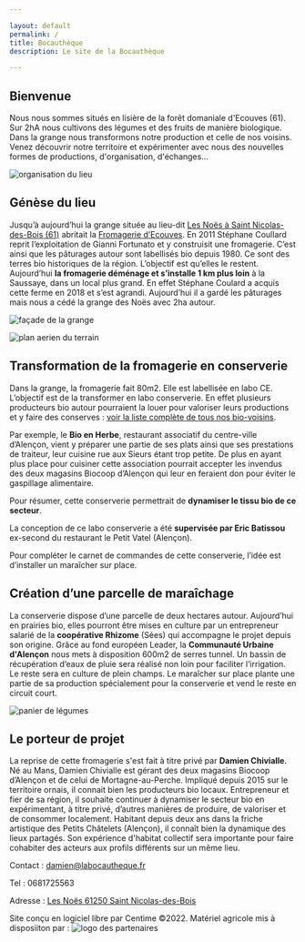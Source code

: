 ```yaml
---

layout: default
permalink: /
title: Bocauthèque
description: Le site de la Bocauthèque

---
```



## Bienvenue

Nous nous sommes situés en lisière de la forêt domaniale d'Ecouves (61). Sur 2hA nous cultivons des légumes et des fruits de manière biologique. Dans la grange nous transformons notre production et celle de nos voisins. Venez découvrir notre territoire et expérimenter avec nous des nouvelles formes de productions,  d'organisation, d'échanges...

![organisation du lieu](https://damienchivialle.github.io/bocautheque/assets/img/organigramme-bocautheque.png)

## Génèse du lieu

Jusqu’à aujourd’hui la grange située au lieu-dit [Les Noës à Saint Nicolas-des-Bois (61)](https://www.google.com/maps/place/Les+No%C3%ABs,+61250+Saint-Nicolas-des-Bois/data=!4m2!3m1!1s0x4809e20eb4ca68c7:0xa1bfde62ea680501?sa=X&ved=2ahUKEwjbtbakwaT1AhWHBGMBHYHHDksQ8gF6BAgPEAE) abritait la [Fromagerie d’Ecouves](https://brebisdecouves.fr/). En 2011 Stéphane Coullard reprit l’exploitation de Gianni Fortunato et y construisit une fromagerie. C’est ainsi que les pâturages autour sont labellisés bio depuis 1980. Ce sont des terres bio historiques de la région. L’objectif est qu’elles le restent. Aujourd’hui **la fromagerie déménage et s’installe 1 km plus loin** à la Saussaye, dans un local plus grand. En effet Stéphane Coulard a acquis cette ferme en 2018 et s’est agrandi. Aujourd’hui il a gardé les pâturages mais nous a cédé la grange des Noës avec 2ha autour.

![façade de la grange](https://damienchivialle.github.io/bocautheque/assets/img/les-noes-streetview.png)

![plan aerien du terrain](https://centime.github.io/bocautheque/assets/img/maraichage3.jpg)

## Transformation de la fromagerie en conserverie

Dans la grange, la fromagerie fait 80m2. Elle est labellisée en labo CE. L’objectif est de la transformer en labo conserverie. En effet plusieurs producteurs bio autour pourraient la louer pour valoriser leurs productions et y faire des conserves : [voir la liste complète de tous nos bio-voisins](https://centime.github.io/bocautheque/fournisseurs). 

Par exemple, le **Bio en Herbe**, restaurant associatif du centre-ville d’Alençon, vient y préparer une partie de ses plats ainsi que ses prestations de traiteur, leur cuisine rue aux Sieurs étant trop petite. De plus en ayant plus place pour cuisiner cette association pourrait accepter les invendus des deux magasins Biocoop d’Alençon qui leur en feraient don pour éviter le gaspillage alimentaire.

Pour résumer, cette conserverie permettrait de **dynamiser le tissu bio de ce secteur**.

La conception de ce labo conserverie a été **supervisée par Eric Batissou** ex-second du restaurant le Petit
Vatel (Alençon).

Pour compléter le carnet de commandes de cette conserverie, l’idée est d’installer un maraîcher sur place.


## Création d’une parcelle de maraîchage

La conserverie dispose d’une parcelle de deux hectares autour. Aujourd’hui en prairies bio, elles pourront être mises en culture par un entrepreneur salarié de la **coopérative Rhizome** (Sées) qui accompagne le projet depuis son origine. Grâce au fond européen Leader, la **Communauté Urbaine d'Alençon** nous mets à disposition 600m2 de serres tunnel. Un bassin de récupération d’eaux de pluie sera réalisé non loin pour faciliter l’irrigation. Le reste sera en culture de plein champs. Le maraîcher sur place plante une partie de sa production spécialement pour la conserverie et vend le reste en circuit court.

![panier de légumes](https://damienchivialle.github.io/bocautheque/assets/img/fond-agriculture4.jpg)

## Le porteur de projet

La reprise de cette fromagerie s'est fait à titre privé par **Damien Chivialle**. Né au Mans, Damien Chivialle est gérant des deux magasins Biocoop d’Alençon et de celui de Mortagne-au-Perche. Impliqué depuis 2015 sur le territoire ornais, il connait bien les producteurs bio locaux. Entrepreneur et fier de sa région, il souhaite continuer à dynamiser le secteur bio en expérimentant, à titre privé, d’autres manières de produire, de valoriser et de consommer localement. Habitant depuis deux ans dans la friche artistique des Petits Châtelets (Alençon), il connaît bien la dynamique des lieux partagés. Son expérience d'habitat collectif sera importante pour faire cohabiter des acteurs aux profils différents sur un même lieu.


Contact : damien@labocautheque.fr

Tel : 0681725563

Adresse : [Les Noës 61250 Saint Nicolas-des-Bois](https://www.google.com/maps/place/Les+No%C3%ABs,+61250+Saint-Nicolas-des-Bois/data=!4m2!3m1!1s0x4809e20eb4ca68c7:0xa1bfde62ea680501?sa=X&ved=2ahUKEwjbtbakwaT1AhWHBGMBHYHHDksQ8gF6BAgPEAE)

Site conçu en logiciel libre par Centime ©2022. Matériel agricole mis à disposiiton par :
![logo des partenaires](https://damienchivialle.github.io/bocautheque/assets/img/soutien_cua_alencon.png)
